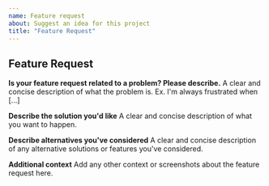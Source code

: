```yaml
---
name: Feature request
about: Suggest an idea for this project
title: "Feature Request"
---
```


## Feature Request
<!-- First of all: Have you checked the docs https://developers.line.biz/en/docs/messaging-api/overview/, Q&A page https://developers.line.biz/en/faq/, GitHub issues whether someone else has already reported your issue? -->

**Is your feature request related to a problem? Please describe.**
A clear and concise description of what the problem is. Ex. I'm always frustrated when [...]

**Describe the solution you'd like**
A clear and concise description of what you want to happen.

**Describe alternatives you've considered**
A clear and concise description of any alternative solutions or features you've considered.

**Additional context**
Add any other context or screenshots about the feature request here.
